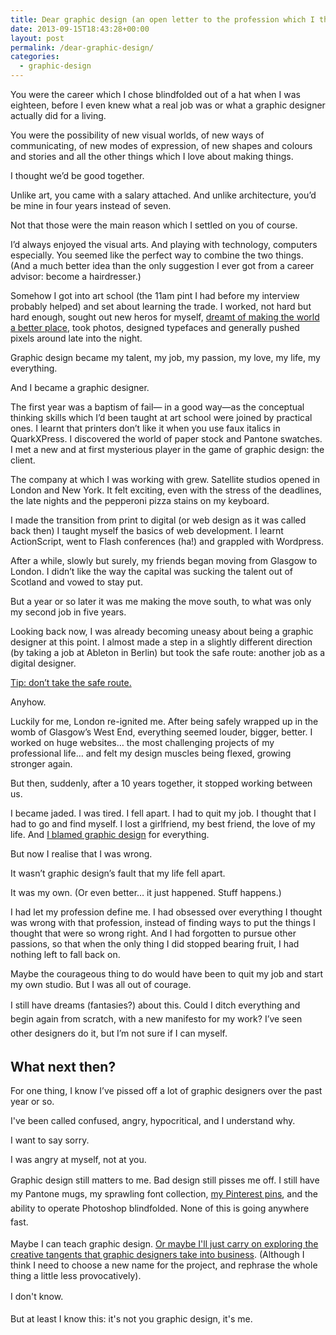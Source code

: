 ```yaml
---
title: Dear graphic design (an open letter to the profession which I thought had broken me)
date: 2013-09-15T18:43:28+00:00
layout: post
permalink: /dear-graphic-design/
categories:
  - graphic-design
---
```

<p>You were the career which I chose blindfolded out of a hat when I was eighteen, before I even knew what a real job was or what a graphic designer actually did for a living.&nbsp;</p><p>You were the possibility of new visual worlds, of new ways of communicating, of new modes of expression, of new shapes and colours and stories and all the other things which I love about making things.</p><p>I thought we’d be good together.</p><p>Unlike art, you came with a salary attached. And unlike architecture, you’d be mine in four years instead of seven.&nbsp;</p><p>Not that those were the main reason which I settled on you of course.</p><p>I’d always enjoyed the visual arts. And playing with technology, computers especially. You seemed like the perfect way to combine the two things. (And a much better idea than the only suggestion I ever got from a career advisor: become a hairdresser.)&nbsp;</p><p>Somehow I got into art school (the 11am pint I had before my interview probably helped) and set about learning the trade. I worked, not hard but hard enough, sought out new heros for myself,&nbsp;<a href="https://www.adbusters.org/">dreamt of making the world a better place</a>, took photos, designed typefaces and generally pushed pixels around late into the night.</p><p>Graphic design became my talent, my job, my passion, my love, my life, my everything.</p><p>And I became a graphic designer.&nbsp;</p><p>The first year was a baptism of fail— in a good way—as the conceptual thinking skills which I’d been taught at art school were joined by practical ones. I learnt that printers don’t like it when you use faux italics in QuarkXPress. I discovered the world of paper stock and Pantone swatches. I met a new and at first mysterious player in the game of graphic design: the client.</p><p>The company at which I was working with grew. Satellite studios opened in London and New York. It felt exciting, even with the stress of the deadlines, the late nights and the pepperoni pizza stains on my keyboard.</p><p>I made the transition from print to digital (or web design as it was called back then) I taught myself the basics of web development. I learnt ActionScript, went to Flash conferences (ha!) and grappled with Wordpress.</p><p>After a while, slowly but surely, my friends began moving from Glasgow to London. I didn’t like the way the capital was sucking the talent out of Scotland and vowed to stay put.</p><p>But a year or so later it was me making the move south, to what was only my second job in five years.</p><p>Looking back now, I was already becoming uneasy about being a graphic designer at this point. I almost made a step in a slightly different direction (by taking a job at Ableton in Berlin) but took the safe route: another job as a digital designer.</p><p><a href="http://greig.cc/im-a-chicken">Tip: don’t take the safe route.</a><em>&nbsp;</em></p><p>Anyhow.</p><p>Luckily for me, London re-ignited me. After being safely wrapped up in the womb of Glasgow’s West End, everything seemed louder, bigger, better. I worked on huge websites… the most challenging projects of my professional life… and felt my design muscles being flexed, growing stronger again.</p><p>But then, suddenly, after a 10 years together, it stopped working between us.</p><p>I became jaded. I was tired. I fell apart. I had to quit my job. I thought that I had to go and find myself. I lost a girlfriend, my best friend, the love of my life. And&nbsp;<a href="http://greig.cc/26/how-to-stop-being-a-graphic-designer">I blamed graphic design</a>&nbsp;for everything.</p><p>But now I realise that I was wrong.</p><p>It wasn’t graphic design’s fault that my life fell apart.</p><p>It was my own. (Or even better… it just happened. Stuff happens.)</p><p>I had let my profession define me. I had obsessed over everything I thought was wrong with that profession, instead of finding ways to put the things I thought that were so wrong right. And I had forgotten to pursue other passions, so that when the only thing I did stopped bearing fruit, I had nothing left to fall back on.</p><p>Maybe the courageous thing to do would have been to quit my job and start my own studio. But I was all out of courage.</p><p>I still have dreams (fantasies?) about this.&nbsp;<span style="line-height: 1.6em;">Could I ditch everything and begin again from scratch, with a new manifesto for my work?&nbsp;</span><span style="line-height: 1.6em;">I’ve seen other designers do it, but I’m not sure if I can myself.&nbsp;</span></p><h2>What next then?</h2><p>For one thing, I know I’ve pissed off a lot of graphic designers over the past year or so. </p><p>I've been called confused, angry, hypocritical, and I understand why.</p><p>I want to say sorry.</p><p>I was angry at myself, not at you.</p><p><span style="line-height: 1.6em;">Graphic design still matters to me. Bad design still pisses me off. I still have my Pantone mugs, my sprawling font collection, <a href="http://www.pinterest.com/cyclelove/design/">my Pinterest pins</a>, and the ability to operate Photoshop blindfolded. None of this is going anywhere fast.&nbsp;</span><br></p><p>Maybe I can teach graphic design. <a href="http://greig.cc/undesign/">Or maybe I'll just carry on exploring the creative tangents that graphic designers take into business</a>. (Although I think I need to choose a new name for the project, and rephrase the whole thing a little less provocatively).</p><p><span style="line-height: 1.6em;">I don't know. &nbsp;</span><br></p><p>But at least I know this: i<span style="line-height: 1.6em;">t's not you graphic design, it's me.&nbsp;</span></p><p>&nbsp;</p>
